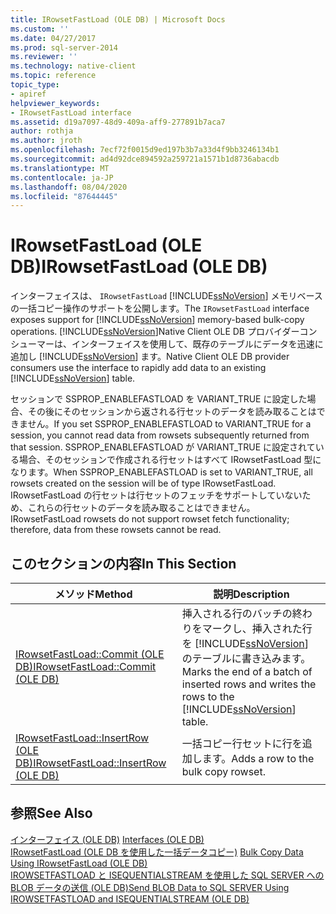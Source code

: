 ```yaml
---
title: IRowsetFastLoad (OLE DB) | Microsoft Docs
ms.custom: ''
ms.date: 04/27/2017
ms.prod: sql-server-2014
ms.reviewer: ''
ms.technology: native-client
ms.topic: reference
topic_type:
- apiref
helpviewer_keywords:
- IRowsetFastLoad interface
ms.assetid: d19a7097-48d9-409a-aff9-277891b7aca7
author: rothja
ms.author: jroth
ms.openlocfilehash: 7ecf72f0015d9ed197b3b7a33d4f9bb3246134b1
ms.sourcegitcommit: ad4d92dce894592a259721a1571b1d8736abacdb
ms.translationtype: MT
ms.contentlocale: ja-JP
ms.lasthandoff: 08/04/2020
ms.locfileid: "87644445"
---
```

# <a name="irowsetfastload-ole-db"></a><span data-ttu-id="c1bcb-102">IRowsetFastLoad (OLE DB)</span><span class="sxs-lookup"><span data-stu-id="c1bcb-102">IRowsetFastLoad (OLE DB)</span></span>
  <span data-ttu-id="c1bcb-103">インターフェイスは、 `IRowsetFastLoad` [!INCLUDE[ssNoVersion](../../includes/ssnoversion-md.md)] メモリベースの一括コピー操作のサポートを公開します。</span><span class="sxs-lookup"><span data-stu-id="c1bcb-103">The `IRowsetFastLoad` interface exposes support for [!INCLUDE[ssNoVersion](../../includes/ssnoversion-md.md)] memory-based bulk-copy operations.</span></span> [!INCLUDE[ssNoVersion](../../includes/ssnoversion-md.md)]<span data-ttu-id="c1bcb-104">Native Client OLE DB プロバイダーコンシューマーは、インターフェイスを使用して、既存のテーブルにデータを迅速に追加し [!INCLUDE[ssNoVersion](../../includes/ssnoversion-md.md)] ます。</span><span class="sxs-lookup"><span data-stu-id="c1bcb-104">Native Client OLE DB provider consumers use the interface to rapidly add data to an existing [!INCLUDE[ssNoVersion](../../includes/ssnoversion-md.md)] table.</span></span>  
  
 <span data-ttu-id="c1bcb-105">セッションで SSPROP_ENABLEFASTLOAD を VARIANT_TRUE に設定した場合、その後にそのセッションから返される行セットのデータを読み取ることはできません。</span><span class="sxs-lookup"><span data-stu-id="c1bcb-105">If you set SSPROP_ENABLEFASTLOAD to VARIANT_TRUE for a session, you cannot read data from rowsets subsequently returned from that session.</span></span> <span data-ttu-id="c1bcb-106">SSPROP_ENABLEFASTLOAD が VARIANT_TRUE に設定されている場合、そのセッションで作成される行セットはすべて IRowsetFastLoad 型になります。</span><span class="sxs-lookup"><span data-stu-id="c1bcb-106">When SSPROP_ENABLEFASTLOAD is set to VARIANT_TRUE, all rowsets created on the session will be of type IRowsetFastLoad.</span></span> <span data-ttu-id="c1bcb-107">IRowsetFastLoad の行セットは行セットのフェッチをサポートしていないため、これらの行セットのデータを読み取ることはできません。</span><span class="sxs-lookup"><span data-stu-id="c1bcb-107">IRowsetFastLoad rowsets do not support rowset fetch functionality; therefore, data from these rowsets cannot be read.</span></span>  
  
## <a name="in-this-section"></a><span data-ttu-id="c1bcb-108">このセクションの内容</span><span class="sxs-lookup"><span data-stu-id="c1bcb-108">In This Section</span></span>  
  
|<span data-ttu-id="c1bcb-109">メソッド</span><span class="sxs-lookup"><span data-stu-id="c1bcb-109">Method</span></span>|<span data-ttu-id="c1bcb-110">説明</span><span class="sxs-lookup"><span data-stu-id="c1bcb-110">Description</span></span>|  
|------------|-----------------|  
|[<span data-ttu-id="c1bcb-111">IRowsetFastLoad::Commit &#40;OLE DB&#41;</span><span class="sxs-lookup"><span data-stu-id="c1bcb-111">IRowsetFastLoad::Commit &#40;OLE DB&#41;</span></span>](irowsetfastload-commit-ole-db.md)|<span data-ttu-id="c1bcb-112">挿入される行のバッチの終わりをマークし、挿入された行を [!INCLUDE[ssNoVersion](../../includes/ssnoversion-md.md)] のテーブルに書き込みます。</span><span class="sxs-lookup"><span data-stu-id="c1bcb-112">Marks the end of a batch of inserted rows and writes the rows to the [!INCLUDE[ssNoVersion](../../includes/ssnoversion-md.md)] table.</span></span>|  
|[<span data-ttu-id="c1bcb-113">IRowsetFastLoad::InsertRow &#40;OLE DB&#41;</span><span class="sxs-lookup"><span data-stu-id="c1bcb-113">IRowsetFastLoad::InsertRow &#40;OLE DB&#41;</span></span>](irowsetfastload-insertrow-ole-db.md)|<span data-ttu-id="c1bcb-114">一括コピー行セットに行を追加します。</span><span class="sxs-lookup"><span data-stu-id="c1bcb-114">Adds a row to the bulk copy rowset.</span></span>|  
  
## <a name="see-also"></a><span data-ttu-id="c1bcb-115">参照</span><span class="sxs-lookup"><span data-stu-id="c1bcb-115">See Also</span></span>  
 <span data-ttu-id="c1bcb-116">[インターフェイス &#40;OLE DB&#41;](../../database-engine/dev-guide/interfaces-ole-db.md) </span><span class="sxs-lookup"><span data-stu-id="c1bcb-116">[Interfaces &#40;OLE DB&#41;](../../database-engine/dev-guide/interfaces-ole-db.md) </span></span>  
 <span data-ttu-id="c1bcb-117">[IRowsetFastLoad &#40;OLE DB を使用した一括データコピー&#41;](../native-client-ole-db-how-to/bulk-copy-data-using-irowsetfastload-ole-db.md) </span><span class="sxs-lookup"><span data-stu-id="c1bcb-117">[Bulk Copy Data Using IRowsetFastLoad &#40;OLE DB&#41;](../native-client-ole-db-how-to/bulk-copy-data-using-irowsetfastload-ole-db.md) </span></span>  
 [<span data-ttu-id="c1bcb-118">IROWSETFASTLOAD と ISEQUENTIALSTREAM を使用した SQL SERVER への BLOB データの送信 &#40;OLE DB&#41;</span><span class="sxs-lookup"><span data-stu-id="c1bcb-118">Send BLOB Data to SQL SERVER Using IROWSETFASTLOAD and ISEQUENTIALSTREAM &#40;OLE DB&#41;</span></span>](../native-client-ole-db-how-to/send-blob-data-to-sql-server-using-irowsetfastload-and-isequentialstream-ole-db.md)  
  
  
